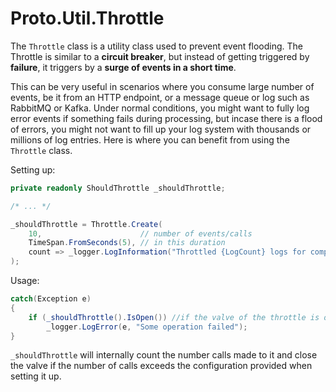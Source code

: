 # Proto.Util.Throttle

The `Throttle` class is a utility class used to prevent event flooding.
The Throttle is similar to a **circuit breaker**, but instead of getting triggered by **failure**, it triggers by a **surge of events in a short time**.

This can be very useful in scenarios where you consume large number of events, be it from an HTTP endpoint, or a message queue or log such as RabbitMQ or Kafka.
Under normal conditions, you might want to fully log error events if something fails during processing, but incase there is a flood of errors, you might not want to fill up your log system with thousands or millions of log entries.
Here is where you can benefit from using the `Throttle` class.


Setting up:

```csharp
private readonly ShouldThrottle _shouldThrottle;

/* ... */

_shouldThrottle = Throttle.Create( 
    10,                      // number of events/calls
    TimeSpan.FromSeconds(5), // in this duration
    count => _logger.LogInformation("Throttled {LogCount} logs for component xyz", count)
);
```

Usage:

```csharp
catch(Exception e)
{
    if (_shouldThrottle().IsOpen()) //if the valve of the throttle is open, log the event
        _logger.LogError(e, "Some operation failed");
}
```

`_shouldThrottle` will internally count the number calls made to it and close the valve if the number of calls exceeds the configuration provided when setting it up.
